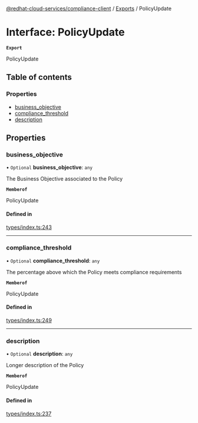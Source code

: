 [@redhat-cloud-services/compliance-client](../README.md) / [Exports](../modules.md) / PolicyUpdate

# Interface: PolicyUpdate

**`Export`**

PolicyUpdate

## Table of contents

### Properties

- [business\_objective](PolicyUpdate.md#business_objective)
- [compliance\_threshold](PolicyUpdate.md#compliance_threshold)
- [description](PolicyUpdate.md#description)

## Properties

### business\_objective

• `Optional` **business\_objective**: `any`

The Business Objective associated to the Policy

**`Memberof`**

PolicyUpdate

#### Defined in

[types/index.ts:243](https://github.com/AsToNlele/javascript-clients/blob/main/packages/compliance/types/index.ts#L243)

___

### compliance\_threshold

• `Optional` **compliance\_threshold**: `any`

The percentage above which the Policy meets compliance requirements

**`Memberof`**

PolicyUpdate

#### Defined in

[types/index.ts:249](https://github.com/AsToNlele/javascript-clients/blob/main/packages/compliance/types/index.ts#L249)

___

### description

• `Optional` **description**: `any`

Longer description of the Policy

**`Memberof`**

PolicyUpdate

#### Defined in

[types/index.ts:237](https://github.com/AsToNlele/javascript-clients/blob/main/packages/compliance/types/index.ts#L237)
